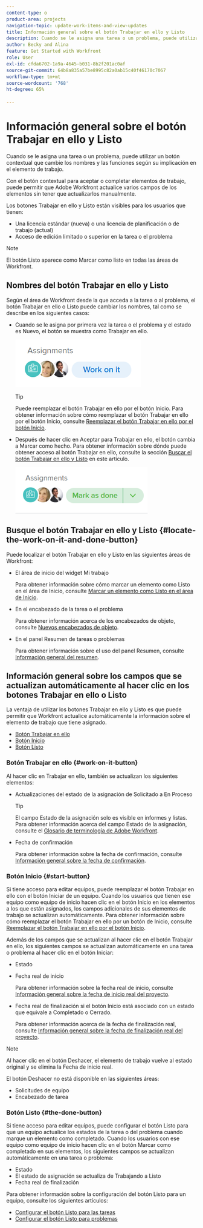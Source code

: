 ```yaml
---
content-type: o
product-area: projects
navigation-topic: update-work-items-and-view-updates
title: Información general sobre el botón Trabajar en ello y Listo
description: Cuando se le asigna una tarea o un problema, puede utilizar un botón contextual que cambie los nombres y las funciones según su implicación en el elemento de trabajo.
author: Becky and Alina
feature: Get Started with Workfront
role: User
exl-id: cfda6702-1a9a-4645-b031-8b2f201ac0af
source-git-commit: 64b8a835a57be8995c82a0ab15c40f46170c7067
workflow-type: tm+mt
source-wordcount: '768'
ht-degree: 65%

---
```


# Información general sobre el botón Trabajar en ello y Listo

Cuando se le asigna una tarea o un problema, puede utilizar un botón contextual que cambie los nombres y las funciones según su implicación en el elemento de trabajo.

Con el botón contextual para aceptar o completar elementos de trabajo, puede permitir que Adobe Workfront actualice varios campos de los elementos sin tener que actualizarlos manualmente.

Los botones Trabajar en ello y Listo están visibles para los usuarios que tienen:

* Una licencia estándar (nueva) o una licencia de planificación o de trabajo (actual)
* Acceso de edición limitado o superior en la tarea o el problema

>[!NOTE]
>
>El botón Listo aparece como Marcar como listo en todas las áreas de Workfront.

## Nombres del botón Trabajar en ello y Listo

Según el área de Workfront desde la que acceda a la tarea o al problema, el botón Trabajar en ello o Listo puede cambiar los nombres, tal como se describe en los siguientes casos:

* Cuando se le asigna por primera vez la tarea o el problema y el estado es Nuevo, el botón se muestra como Trabajar en ello.

  ![](assets/nwe-work-on-it-button.png)

  >[!TIP]
  >
  >Puede reemplazar el botón Trabajar en ello por el botón Inicio. Para obtener información sobre cómo reemplazar el botón Trabajar en ello por el botón Inicio, consulte [Reemplazar el botón Trabajar en ello por el botón Inicio](../../people-teams-and-groups/create-and-manage-teams/work-on-it-button-to-start-button.md).

* Después de hacer clic en Aceptar para Trabajar en ello, el botón cambia a Marcar como hecho. Para obtener información sobre dónde puede obtener acceso al botón Trabajar en ello, consulte la sección [Buscar el botón Trabajar en ello y Listo](#locate-the-work-on-it-and-done-button) en este artículo.

  ![](assets/nwe-mark-as-done-button-350x122.png)


<!--If you are not the only one assigned to the task or issue and you are accessing your work item from the My Work widget in the Home area, the button changes to Done with my part.

  ![](assets/home-left-done-with-my-part-button-350x184.png)-->

## Busque el botón Trabajar en ello y Listo {#locate-the-work-on-it-and-done-button}

Puede localizar el botón Trabajar en ello y Listo en las siguientes áreas de Workfront:

* El área de inicio del widget Mi trabajo

  Para obtener información sobre cómo marcar un elemento como Listo en el área de Inicio, consulte [Marcar un elemento como Listo en el área de Inicio](../../workfront-basics/using-home/using-the-home-area/mark-item-done-in-home.md).

* En el encabezado de la tarea o el problema

  Para obtener información acerca de los encabezados de objeto, consulte [Nuevos encabezados de objeto](../../workfront-basics/the-new-workfront-experience/new-object-headers.md).

* En el panel Resumen de tareas o problemas

  Para obtener información sobre el uso del panel Resumen, consulte [Información general del resumen](../../workfront-basics/the-new-workfront-experience/summary-overview.md).

## Información general sobre los campos que se actualizan automáticamente al hacer clic en los botones Trabajar en ello o Listo

La ventaja de utilizar los botones Trabajar en ello y Listo es que puede permitir que Workfront actualice automáticamente la información sobre el elemento de trabajo que tiene asignado.

* [Botón Trabajar en ello](#work-on-it-button)
* [Botón Inicio](#start-button)
* [Botón Listo](#the-done-button)

### Botón Trabajar en ello {#work-on-it-button}

Al hacer clic en Trabajar en ello, también se actualizan los siguientes elementos:

* Actualizaciones del estado de la asignación de Solicitado a En Proceso

  >[!TIP]
  >
  >El campo Estado de la asignación solo es visible en informes y listas. Para obtener información acerca del campo Estado de la asignación, consulte el [Glosario de terminología de Adobe Workfront](../../workfront-basics/navigate-workfront/workfront-navigation/workfront-terminology-glossary.md).

* Fecha de confirmación

  Para obtener información sobre la fecha de confirmación, consulte [Información general sobre la fecha de confirmación](../../manage-work/projects/updating-work-in-a-project/overview-of-commit-dates.md).

### Botón Inicio {#start-button}

Si tiene acceso para editar equipos, puede reemplazar el botón Trabajar en ello con el botón Iniciar de un equipo. Cuando los usuarios que tienen ese equipo como equipo de inicio hacen clic en el botón Inicio en los elementos a los que están asignados, los campos adicionales de sus elementos de trabajo se actualizan automáticamente. Para obtener información sobre cómo reemplazar el botón Trabajar en ello por un botón de Inicio, consulte [Reemplazar el botón Trabajar en ello por el botón Inicio](../../people-teams-and-groups/create-and-manage-teams/work-on-it-button-to-start-button.md).

Además de los campos que se actualizan al hacer clic en el botón Trabajar en ello, los siguientes campos se actualizan automáticamente en una tarea o problema al hacer clic en el botón Iniciar:

* Estado
* Fecha real de inicio

  Para obtener información sobre la fecha real de inicio, consulte [Información general sobre la fecha de inicio real del proyecto](../../manage-work/projects/planning-a-project/project-actual-start-date.md).

* Fecha real de finalización si el botón Inicio está asociado con un estado que equivale a Completado o Cerrado.

  Para obtener información acerca de la fecha de finalización real, consulte [Información general sobre la fecha de finalización real del proyecto](../../manage-work/projects/planning-a-project/project-actual-completion-date.md).

>[!NOTE]
>
>Al hacer clic en el botón Deshacer, el elemento de trabajo vuelve al estado original y se elimina la Fecha de inicio real.
>
>El botón Deshacer no está disponible en las siguientes áreas:
>
>* Solicitudes de equipo
>* Encabezado de tarea
>

### Botón Listo {#the-done-button}

Si tiene acceso para editar equipos, puede configurar el botón Listo para que un equipo actualice los estados de la tarea o del problema cuando marque un elemento como completado. Cuando los usuarios con ese equipo como equipo de inicio hacen clic en el botón Marcar como completado en sus elementos, los siguientes campos se actualizan automáticamente en una tarea o problema:

* Estado
* El estado de asignación se actualiza de Trabajando a Listo
* Fecha real de finalización

Para obtener información sobre la configuración del botón Listo para un equipo, consulte los siguientes artículos:

* [Configurar el botón Listo para las tareas](../../people-teams-and-groups/create-and-manage-teams/configure-the-done-button-for-tasks.md)
* [Configurar el botón Listo para problemas](../../people-teams-and-groups/create-and-manage-teams/configure-the-done-button-for-issues.md)
